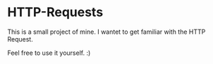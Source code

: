 # HTTP-Requests

This is a small project of mine. I wantet to get familiar with the HTTP Request.

Feel free to use it yourself. :)
